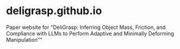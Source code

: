 # deligrasp.github.io
Paper website for "DeliGrasp: Inferring Object Mass, Friction, and Compliance with LLMs to Perform Adaptive and Minimally Deforming Manipulation""
